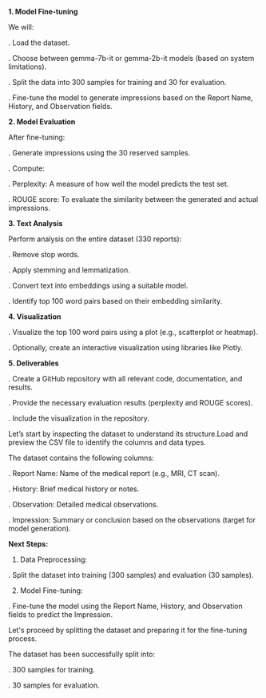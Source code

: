 **1. Model Fine-tuning**

We will:

. Load the dataset.

. Choose between gemma-7b-it or gemma-2b-it models (based on system limitations).

. Split the data into 300 samples for training and 30 for evaluation.

. Fine-tune the model to generate impressions based on the Report Name, History, and Observation fields.

**2. Model Evaluation**

After fine-tuning:

. Generate impressions using the 30 reserved samples.

. Compute:

  . Perplexity: A measure of how well the model predicts the test set.
  
  . ROUGE score: To evaluate the similarity between the generated and actual impressions.
  
**3. Text Analysis**

Perform analysis on the entire dataset (330 reports):

. Remove stop words.

. Apply stemming and lemmatization.

. Convert text into embeddings using a suitable model.

. Identify top 100 word pairs based on their embedding similarity.

**4. Visualization**


. Visualize the top 100 word pairs using a plot (e.g., scatterplot or heatmap).

. Optionally, create an interactive visualization using libraries like Plotly.

**5. Deliverables**

. Create a GitHub repository with all relevant code, documentation, and results.

. Provide the necessary evaluation results (perplexity and ROUGE scores).

. Include the visualization in the repository.


Let’s start by inspecting the dataset to understand its structure.Load and preview the CSV file to identify the columns and data types.

The dataset contains the following columns:


. Report Name: Name of the medical report (e.g., MRI, CT scan).

. History: Brief medical history or notes.

. Observation: Detailed medical observations.

. Impression: Summary or conclusion based on the observations (target for model generation).

**Next Steps:**

1. Data Preprocessing:

. Split the dataset into training (300 samples) and evaluation (30 samples).

2. Model Fine-tuning:

. Fine-tune the model using the Report Name, History, and Observation fields to predict the Impression.


Let's proceed by splitting the dataset and preparing it for the fine-tuning process. ​​

The dataset has been successfully split into:

. 300 samples for training.

. 30 samples for evaluation.
